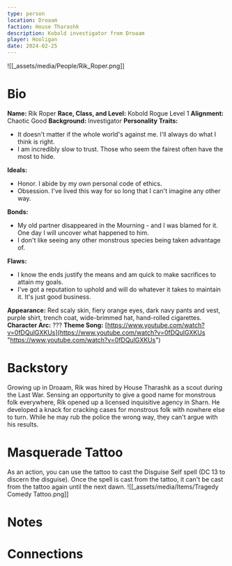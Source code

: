 ```yaml
---
type: person
location: Droaam
faction: House Tharashk
description: Kobold investigator from Droaam
player: Hooligan
date: 2024-02-25
---
```

![[_assets/media/People/Rik_Roper.png]]
# Bio
**Name:** Rik Roper 
**Race, Class, and Level:** Kobold Rogue Level 1 
**Alignment:** Chaotic Good 
**Background:** Investigator 
**Personality Traits:**

- It doesn't matter if the whole world's against me. I'll always do what I think is right.
- I am incredibly slow to trust. Those who seem the fairest often have the most to hide.

**Ideals:**

- Honor. I abide by my own personal code of ethics.
- Obsession. I've lived this way for so long that I can't imagine any other way.

**Bonds:**

- My old partner disappeared in the Mourning - and I was blamed for it. One day I will uncover what happened to him.
- I don't like seeing any other monstrous species being taken advantage of.

**Flaws:**

- I know the ends justify the means and am quick to make sacrifices to attain my goals.
- I've got a reputation to uphold and will do whatever it takes to maintain it. It's just good business.

**Appearance:** Red scaly skin, fiery orange eyes, dark navy pants and vest, purple shirt, trench coat, wide-brimmed hat, hand-rolled cigarettes. 
**Character Arc:** ??? 
**Theme Song:** [https://www.youtube.com/watch?v=0fDQulGXKUs](https://www.youtube.com/watch?v=0fDQulGXKUs "https://www.youtube.com/watch?v=0fDQulGXKUs")

# Backstory
Growing up in Droaam, Rik was hired by House Tharashk as a scout during the Last War. Sensing an opportunity to give a good name for monstrous folk everywhere, Rik opened up a licensed inquisitive agency in Sharn. He developed a knack for cracking cases for monstrous folk with nowhere else to turn. While he may rub the police the wrong way, they can't argue with his results. 

# Masquerade Tattoo
As an action, you can use the tattoo to cast the Disguise Self spell (DC 13 to discern the disguise). Once the spell is cast from the tattoo, it can't be cast from the tattoo again until the next dawn. 
 ![[_assets/media/Items/Tragedy Comedy Tattoo.png]]

# Notes


# Connections

